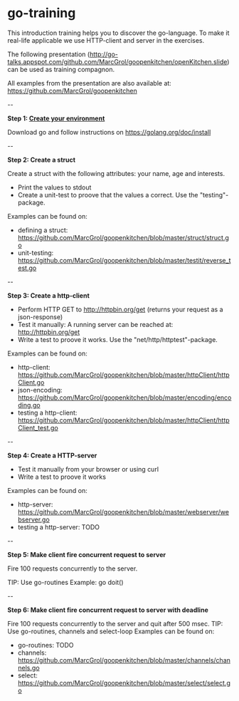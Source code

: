 # go-training

This introduction training helps you to discover the go-language. To make it real-life applicable we use HTTP-client and server in the exercises.

The following presentation (http://go-talks.appspot.com/github.com/MarcGrol/goopenkitchen/openKitchen.slide) can be used as training compagnon.

All examples from the presentation are also available at: https://github.com/MarcGrol/goopenkitchen


--

**Step 1:  [Create your environment](https://github.com/MarcGrol/go-training/tree/master/step_1)**

Download go and follow instructions on https://golang.org/doc/install

--

**Step 2: Create a struct**

Create a struct with the following attributes: your name, age and interests.

- Print the values to stdout
- Create a unit-test to proove that the values a correct. Use the "testing"-package.

Examples can be found on: 
 - defining a struct: https://github.com/MarcGrol/goopenkitchen/blob/master/struct/struct.go
 - unit-testing: https://github.com/MarcGrol/goopenkitchen/blob/master/testit/reverse_test.go

--

**Step 3: Create a http-client**

- Perform HTTP GET to http://httpbin.org/get (returns your request as a json-response)
- Test it manually: A running server can be reached at: http://httpbin.org/get
- Write a test to proove it works. Use the "net/http/httptest"-package.

Examples can be found on: 
 - http-client: https://github.com/MarcGrol/goopenkitchen/blob/master/httpClient/httpClient.go
 - json-encoding:  https://github.com/MarcGrol/goopenkitchen/blob/master/encoding/encoding.go
 - testing a http-client: https://github.com/MarcGrol/goopenkitchen/blob/master/httpClient/httpClient_test.go

--

**Step 4: Create a HTTP-server**

- Test it manually from your browser or using curl
- Write a test to proove it works

Examples can be found on: 
 - http-server: https://github.com/MarcGrol/goopenkitchen/blob/master/webserver/webserver.go
 - testing a http-server: TODO

--

**Step 5: Make client fire concurrent request to server**

Fire 100 requests concurrently to the server. 

TIP: Use go-routines
Example: go doit()

--

**Step 6: Make client fire concurrent request to server with deadline**

Fire 100 requests concurrently to the server and quit after 500 msec.
TIP: Use go-routines, channels and select-loop
Examples can be found on: 
 - go-routines: TODO
 - channels: https://github.com/MarcGrol/goopenkitchen/blob/master/channels/channels.go
 - select: https://github.com/MarcGrol/goopenkitchen/blob/master/select/select.go

 









